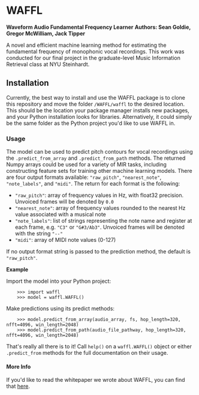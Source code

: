 # WAFFL

**Waveform Audio Fundamental Frequency Learner**
**Authors: Sean Goldie, Gregor McWilliam, Jack Tipper**

A novel and efficient machine learning method for estimating the fundamental frequency of monophonic vocal recordings. This work was conducted for our final project in the graduate-level Music Information Retrieval class at NYU Steinhardt.

## Installation

Currently, the best way to install and use the WAFFL package is to clone this repository and move the folder `/WAFFL/waffl` to the desired location. This should be the location your package manager installs new packages, and your Python installation looks for libraries. Alternatively, it could simply be the same folder as the Python project you'd like to use WAFFL in.

### Usage

The model can be used to predict pitch contours for vocal recordings using the `.predict_from_array` and `.predict_from_path` methods. The returned Numpy arrays could be used for a variety of MIR tasks, including constructing feature sets for training other machine learning models. There are four output formats available: `"raw_pitch"`, `"nearest_note"`, `"note_labels"`, and `"midi"`. The return for each format is the following: 
* `"raw_pitch"`: array of frequency values in Hz, with float32 precision. Unvoiced frames will be denoted by `0.0`
* `"nearest_note"`: array of frequency values rounded to the nearest Hz value associated with a musical note
* `"note_labels"`: list of strings representing the note name and register at each frame, e.g. `"C3"` or `"G#3/Ab3"`. Unvoiced frames will be denoted with the string `"--"`
* `"midi"`: array of MIDI note values (0-127)

If no output format string is passed to the prediction method, the default is `"raw_pitch"`.

**Example**

Import the model into your Python project:
```
    >>> import waffl
    >>> model = waffl.WAFFL()
```
Make predictions using its predict methods:
```
    >>> model.predict_from_array(audio_array, fs, hop_length=320, nfft=4096, win_length=2048)
    >>> model.predict_from_path(audio_file_pathway, hop_length=320, nfft=4096, win_length=2048)
```

That's really all there is to it! Call `help()` on a `waffl.WAFFL()` object or either `.predict_from` methods for the full documentation on their usage.

#### More Info
If you'd like to read the whitepaper we wrote about WAFFL, you can find that [here](https://gregormcw.com/waffl/WAFFL_paper_release.pdf).